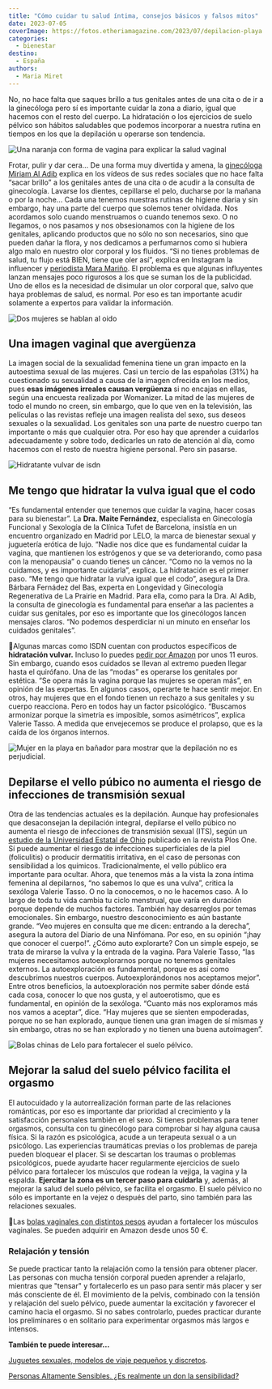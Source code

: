 ```yaml
---
title: "Cómo cuidar tu salud íntima, consejos básicos y falsos mitos"
date: 2023-07-05
coverImage: https://fotos.etheriamagazine.com/2023/07/depilacion-playa.jpg
categories: 
  - bienestar
destino: 
  - España
authors: 
  - Maria Miret
---
```


No, no hace falta que saques brillo a tus genitales antes de una cita o de ir a la 
ginecóloga pero sí es importante cuidar la zona a diario, igual que hacemos con el resto 
del cuerpo. La hidratación o los ejercicios de suelo pélvico son hábitos saludables que 
podemos incorporar a nuestra rutina en tiempos en los que la depilación u operarse son 
tendencia. 

![Una naranja con forma de vagina para explicar la salud vaginal](https://fotos.etheriamagazine.com/2023/07/salud-vaginal.jpg "La importancia de la salud vaginal. © Alexander Grey")

Frotar, pulir y dar cera… De una forma muy divertida y amena, la [ginecóloga Miriam Al 
Adib](https://www.instagram.com/miriam_al_adib/) explica en los vídeos de sus redes 
sociales que no hace falta “sacar brillo” a los genitales antes de una cita o de acudir 
a la consulta de ginecología. Lavarse los dientes, cepillarse el pelo, ducharse por la 
mañana o por la noche… Cada una tenemos nuestras rutinas de higiene diaria y sin 
embargo, hay una parte del cuerpo que solemos tener olvidada. Nos acordamos solo cuando 
menstruamos o cuando tenemos sexo. O no llegamos, o nos pasamos y nos obsesionamos con 
la higiene de los genitales, aplicando productos que no sólo no son necesarios, sino que 
pueden dañar la flora, y nos dedicamos a perfumarnos como si hubiera algo malo en 
nuestro olor corporal y los fluidos. “Si no tienes problemas de salud, tu flujo está 
BIEN, tiene que oler así”, explica en Instagram la influencer y [periodista Mara 
Mariño](https://www.instagram.com/meetingmara/). El problema es que algunas influyentes 
lanzan mensajes poco rigurosos a los que se suman los de la publicidad. Uno de ellos es 
la necesidad de disimular un olor corporal que, salvo que haya problemas de salud, es 
normal. Por eso es tan importante acudir solamente a expertos para validar la 
información. 

![Dos mujeres se hablan al oido](https://fotos.etheriamagazine.com/2023/07/consejos-suelo-pelvio.jpg "El cuidado genital sigue siendo tabú. © Katie Treadway")

## Una imagen vaginal que avergüenza

La imagen social de la sexualidad femenina tiene un gran impacto en la autoestima sexual 
de las mujeres. Casi un tercio de las españolas (31%) ha cuestionado su sexualidad a 
causa de la imagen ofrecida en los medios, pues **esas imágenes irreales causan 
vergüenza** si no encajas en ellas, según una encuesta realizada por Womanizer. La mitad 
de las mujeres de todo el mundo no creen, sin embargo, que lo que ven en la televisión, 
las películas o las revistas refleje una imagen realista del sexo, sus deseos sexuales o 
la sexualidad. Los genitales son una parte de nuestro cuerpo tan importante o más que 
cualquier otra. Por eso hay que aprender a cuidarlos adecuadamente y sobre todo, 
dedicarles un rato de atención al día, como hacemos con el resto de nuestra higiene 
personal. Pero sin pasarse. 

![Hidratante vulvar de isdn](https://fotos.etheriamagazine.com/2023/07/hidratante-vulva.jpg "Hidratante vulvar de ISDN.")

## Me tengo que hidratar la vulva igual que el codo

“Es fundamental entender que tenemos que cuidar la vagina, hacer cosas para su 
bienestar”. La **Dra. Maite Fernández**, especialista en Ginecología Funcional y 
Sexología de la Clínica Tufet de Barcelona, insistía en un encuentro organizado en 
Madrid por LELO, la marca de bienestar sexual y juguetería erótica de lujo. “Nadie nos 
dice que es fundamental cuidar la vagina, que mantienen los estrógenos y que se va 
deteriorando, como pasa con la menopausia” o cuando tienes un cáncer. “Como no la vemos 
no la cuidamos, y es importante cuidarla”, explica. La hidratación es el primer paso. 
“Me tengo que hidratar la vulva igual que el codo”, asegura la Dra. Bárbara Fernádez del 
Bas, experta en Longevidad y Ginecología Regenerativa de La Prairie en Madrid. Para 
ella, como para la Dra. Al Adib, la consulta de ginecología es fundamental para enseñar 
a las pacientes a cuidar sus genitales, por eso es importante que los ginecólogos lancen 
mensajes claros. “No podemos desperdiciar ni un minuto en enseñar los cuidados 
genitales”. 

📍Algunas marcas como ISDN cuentan con productos específicos de **hidratación vulvar.** 
Incluso lo puedes [pedir por Amazon](https://amzn.to/3NTX8UD) por unos 11 euros. Sin 
embargo, cuando esos cuidados se llevan al extremo pueden llegar hasta el quirófano. Una 
de las “modas” es operarse los genitales por estética. “Se opera más la vagina porque 
las mujeres se operan más”, en opinión de las expertas. En algunos casos, operarte te 
hace sentir mejor. En otros, hay mujeres que en el fondo tienen un rechazo a sus 
genitales y su cuerpo reacciona. Pero en todos hay un factor psicológico. “Buscamos 
armonizar porque la simetría es imposible, somos asimétricos”, explica Valerie Tasso. A 
medida que envejecemos se produce el prolapso, que es la caída de los órganos internos. 

![Mujer en la playa en bañador para mostrar que la depilación no es perjudicial.](https://fotos.etheriamagazine.com/2023/07/depilacion-playa.jpg "La depilación no es perjudicial. © Jakob Owens")

## Depilarse el vello púbico no aumenta el riesgo de infecciones de transmisión sexual

Otra de las tendencias actuales es la depilación. Aunque hay profesionales que 
desaconsejan la depilación integral, depilarse el vello púbico no aumenta el riesgo de 
infecciones de transmisión sexual (ITS), según un [estudio de la Universidad Estatal de 
Ohio](https://www.elespanol.com/mujer/salud-bienestar/20230410/demostrado-depilarse-completo-pubico-no-aumenta-its/744925566_0.html) 
publicado en la revista Plos One. Sí puede aumentar el riesgo de infecciones 
superficiales de la piel (foliculitis) o producir dermatitis irritativa, en el caso de 
personas con sensibilidad a los químicos. Tradicionalmente, el vello público era 
importante para ocultar. Ahora, que tenemos más a la vista la zona íntima femenina al 
depilarnos, “no sabemos lo que es una vulva”, critica la sexóloga Valerie Tasso. O no la 
conocemos, o no le hacemos caso. A lo largo de toda tu vida cambia tu ciclo menstrual, 
que varía en duración porque depende de muchos factores. También hay desarreglos por 
temas emocionales. Sin embargo, nuestro desconocimiento es aún bastante grande. “Veo 
mujeres en consulta que me dicen: entrando a la derecha”, asegura la autora del Diario 
de una Ninfómana. Por eso, en su opinión “¡hay que conocer el cuerpo!”. ¿Cómo auto 
explorarte? Con un simple espejo, se trata de mirarse la vulva y la entrada de la 
vagina. Para Valerie Tasso, “las mujeres necesitamos autoexplorarnos porque no tenemos 
genitales externos. La autoexploración es fundamental, porque es así como descubrimos 
nuestros cuerpos. Autoexplorándonos nos aceptamos mejor”. Entre otros beneficios, la 
autoexploración nos permite saber dónde está cada cosa, conocer lo que nos gusta, y el 
autoerotismo, que es fundamental, en opinión de la sexóloga. “Cuanto más nos exploramos 
más nos vamos a aceptar”, dice. “Hay mujeres que se sienten empoderadas, porque no se 
han explorado, aunque tienen una gran imagen de sí mismas y sin embargo, otras no se han 
explorado y no tienen una buena autoimagen”. 

![Bolas chinas de Lelo para fortalecer el suelo pélvico.](https://fotos.etheriamagazine.com/2023/07/bolas-chinas-ejercicios-kegel.jpg "Bolas de Lelo para fortalecer el suelo pélvico.")

## Mejorar la salud del suelo pélvico facilita el orgasmo

El autocuidado y la autorrealización forman parte de las relaciones románticas, por eso 
es importante dar prioridad al crecimiento y la satisfacción personales también en el 
sexo. Si tienes problemas para tener orgasmos, consulta con tu ginecólogo para comprobar 
si hay alguna causa física. Si la razón es psicológica, acude a un terapeuta sexual o a 
un psicólogo. Las experiencias traumáticas previas o los problemas de pareja pueden 
bloquear el placer. Si se descartan los traumas o problemas psicológicos, puede ayudarte 
hacer regularmente ejercicios de suelo pélvico para fortalecer los músculos que rodean 
la vejiga, la vagina y la espalda. **Ejercitar la zona es un tercer paso para cuidarla** 
y, además, al mejorar la salud del suelo pélvico, se facilita el orgasmo. El suelo 
pélvico no sólo es importante en la vejez o después del parto, sino también para las 
relaciones sexuales. 

📍Las [bolas vaginales con distintos pesos](https://amzn.to/46x4pAP) ayudan a fortalecer 
los músculos vaginales. Se pueden adquirir en Amazon desde unos 50 €. 

### Relajación y tensión

Se puede practicar tanto la relajación como la tensión para obtener placer. Las personas 
con mucha tensión corporal pueden aprender a relajarlo, mientras que "tensar" y 
fortalecerlo es un paso para sentir más placer y ser más consciente de él. El movimiento 
de la pelvis, combinado con la tensión y relajación del suelo pélvico, puede aumentar la 
excitación y favorecer el camino hacia el orgasmo. Si no sabes controlarlo, puedes 
practicar durante los preliminares o en solitario para experimentar orgasmos más largos 
e intensos. 

**También te puede interesar...** 

[Juguetes sexuales, modelos de viaje pequeños y 
discretos](https://etheriamagazine.com/2022/11/14/juguetes-sexuales-de-viaje/). 

[Personas Altamente Sensibles. ¿Es realmente un don la 
sensibilidad?](https://etheriamagazine.com/2020/11/25/personas-altamente-sensibles-es-realmente-un-don-la-sensibilidad/)
